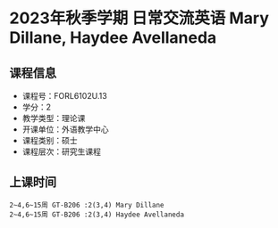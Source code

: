 # 2023年秋季学期 日常交流英语 Mary Dillane, Haydee Avellaneda






## 课程信息

- 课程号：FORL6102U.13
- 学分：2
- 教学类型：理论课
- 开课单位：外语教学中心
- 课程类别：硕士
- 课程层次：研究生课程

## 上课时间

```
2~4,6~15周 GT-B206 :2(3,4) Mary Dillane
2~4,6~15周 GT-B206 :2(3,4) Haydee Avellaneda
```


